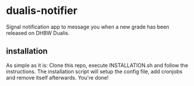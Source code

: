 # dualis-notifier
Signal notification app to message you when a new grade has been released on DHBW Dualis.

## installation
As simple as it is: Clone this repo, execute INSTALLATION.sh and follow the instructions. The installation script will setup the config file, add cronjobs and remove itself afterwards. You're done!
